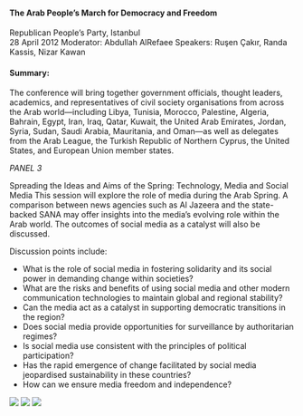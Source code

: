 <h4>The Arab People’s March for Democracy and Freedom</h4>


Republican People’s Party, Istanbul
<br>
28 April 2012
Moderator: Abdullah AlRefaee
Speakers: Ruşen Çakır, Randa Kassis, Nizar Kawan
	
<h4>Summary:</h4>	

The conference will bring together government officials, thought leaders, academics, and representatives of civil society organisations from across the Arab world—including Libya, Tunisia, Morocco, Palestine, Algeria, Bahrain, Egypt, Iran, Iraq, Qatar, Kuwait, the United Arab Emirates, Jordan, Syria, Sudan, Saudi Arabia, Mauritania, and Oman—as well as delegates from the Arab League, the Turkish Republic of Northern Cyprus, the United States, and European Union member states. 

<i>PANEL 3</i>

Spreading the Ideas and Aims of the Spring: Technology, Media and Social Media
This session will explore the role of media during the Arab Spring. A comparison between news agencies such as Al Jazeera and the state-backed SANA may offer insights into the media’s evolving role within the Arab world. The outcomes of social media as a catalyst will also be discussed.

Discussion points include:

 - What is the role of social media in fostering solidarity and its social power in demanding change within societies?
 - What are the risks and benefits of using social media and other modern communication technologies to maintain global and regional stability?
 - Can the media act as a catalyst in supporting democratic transitions in the region?
 - Does social media provide opportunities for surveillance by authoritarian regimes?
 - Is social media use consistent with the principles of political participation?
 - Has the rapid emergence of change facilitated by social media jeopardised sustainability in these countries?
 - How can we ensure media freedom and independence?

![](165.JPG)
![](166.JPG)
![](167.jpg)
<p></p>

